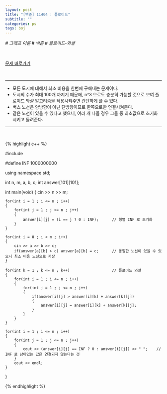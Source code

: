 ```yaml
---
layout: post
title: "[백준] 11404 : 플로이드"
subtitle: ""
categories: ps
tags: boj
---
```


*# 그래프 이론 # 백준 # 플로이드-와샬*

<br>

[문제 바로가기](https://www.acmicpc.net/problem/11404)

<br>

---

- 모든 도시에 대해서 최소 비용을 한번에 구해내는 문제이다.
- 도시의 수가 최대 100개 까지기 때문에, n^3 으로도 충분히 가능할 것으로 보여 플로이드 와샬 알고리즘을 적용시켜주면 간단하게 풀 수 있다.
- 버스 노선은 양방향이 아닌 단방향이므로 한쪽으로만 연결시켜준다.
- 같은 노선이 있을 수 있다고 했으니, 여러 개 나올 경우 그들 중 최소값으로 초기화시키고 돌려준다.

---
<br>

{% highlight c++ %}

#include <iostream>

#define INF 1000000000

using namespace std;

int n, m, a, b, c;
int answer[101][101];

int main(void)
{
    cin >> n >> m;

    for(int i = 1 ; i <= n ; i++)
    {
        for(int j = 1 ; j <= n ; j++)
        {
            answer[i][j] = (i == j ? 0 : INF);      // 행렬 INF 로 초기화
        }
    }

    for(int i = 0 ; i < m ; i++)
    {
        cin >> a >> b >> c;
        if(answer[a][b] > c) answer[a][b] = c;      // 동일한 노선이 있을 수 있으니 최소 비용 노선으로 저장
    }

    for(int k = 1 ; k <= n ; k++)                   // 플로이드 와샬
    {
        for(int i = 1 ; i <= n ; i++)
        {
            for(int j = 1 ; j <= n ; j++)
            {
                if(answer[i][j] > answer[i][k] + answer[k][j])
                {
                    answer[i][j] = answer[i][k] + answer[k][j];
                }
            }
        }
    }

    for(int i = 1 ; i <= n ; i++)
    {
        for(int j = 1 ; j <= n ; j++)
        {
            cout << (answer[i][j] == INF ? 0 : answer[i][j]) << " ";    // INF 로 남아있는 값은 연결되지 않는다는 것
        }
        cout << endl;
    }
}

{% endhighlight %}


